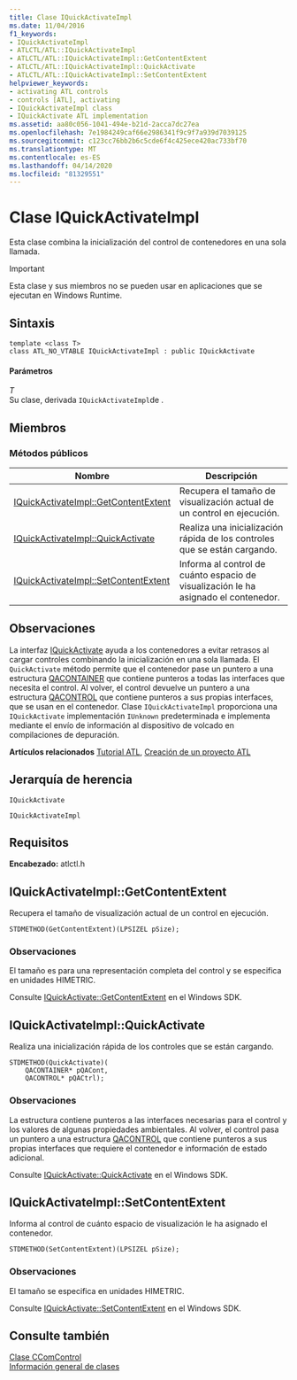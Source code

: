 ```yaml
---
title: Clase IQuickActivateImpl
ms.date: 11/04/2016
f1_keywords:
- IQuickActivateImpl
- ATLCTL/ATL::IQuickActivateImpl
- ATLCTL/ATL::IQuickActivateImpl::GetContentExtent
- ATLCTL/ATL::IQuickActivateImpl::QuickActivate
- ATLCTL/ATL::IQuickActivateImpl::SetContentExtent
helpviewer_keywords:
- activating ATL controls
- controls [ATL], activating
- IQuickActivateImpl class
- IQuickActivate ATL implementation
ms.assetid: aa80c056-1041-494e-b21d-2acca7dc27ea
ms.openlocfilehash: 7e1984249caf66e2986341f9c9f7a939d7039125
ms.sourcegitcommit: c123cc76bb2b6c5cde6f4c425ece420ac733bf70
ms.translationtype: MT
ms.contentlocale: es-ES
ms.lasthandoff: 04/14/2020
ms.locfileid: "81329551"
---
```

# <a name="iquickactivateimpl-class"></a>Clase IQuickActivateImpl

Esta clase combina la inicialización del control de contenedores en una sola llamada.

> [!IMPORTANT]
> Esta clase y sus miembros no se pueden usar en aplicaciones que se ejecutan en Windows Runtime.

## <a name="syntax"></a>Sintaxis

```
template <class T>
class ATL_NO_VTABLE IQuickActivateImpl : public IQuickActivate
```

#### <a name="parameters"></a>Parámetros

*T*<br/>
Su clase, derivada `IQuickActivateImpl`de .

## <a name="members"></a>Miembros

### <a name="public-methods"></a>Métodos públicos

|Nombre|Descripción|
|----------|-----------------|
|[IQuickActivateImpl::GetContentExtent](#getcontentextent)|Recupera el tamaño de visualización actual de un control en ejecución.|
|[IQuickActivateImpl::QuickActivate](#quickactivate)|Realiza una inicialización rápida de los controles que se están cargando.|
|[IQuickActivateImpl::SetContentExtent](#setcontentextent)|Informa al control de cuánto espacio de visualización le ha asignado el contenedor.|

## <a name="remarks"></a>Observaciones

La interfaz [IQuickActivate](/windows/win32/api/ocidl/nn-ocidl-iquickactivate) ayuda a los contenedores a evitar retrasos al cargar controles combinando la inicialización en una sola llamada. El `QuickActivate` método permite que el contenedor pase un puntero a una estructura [QACONTAINER](/windows/win32/api/ocidl/ns-ocidl-qacontainer) que contiene punteros a todas las interfaces que necesita el control. Al volver, el control devuelve un puntero a una estructura [QACONTROL](/windows/win32/api/ocidl/ns-ocidl-qacontrol) que contiene punteros a sus propias interfaces, que se usan en el contenedor. Clase `IQuickActivateImpl` proporciona una `IQuickActivate` implementación `IUnknown` predeterminada e implementa mediante el envío de información al dispositivo de volcado en compilaciones de depuración.

**Artículos relacionados** [Tutorial ATL](../../atl/active-template-library-atl-tutorial.md), [Creación de un proyecto ATL](../../atl/reference/creating-an-atl-project.md)

## <a name="inheritance-hierarchy"></a>Jerarquía de herencia

`IQuickActivate`

`IQuickActivateImpl`

## <a name="requirements"></a>Requisitos

**Encabezado:** atlctl.h

## <a name="iquickactivateimplgetcontentextent"></a><a name="getcontentextent"></a>IQuickActivateImpl::GetContentExtent

Recupera el tamaño de visualización actual de un control en ejecución.

```
STDMETHOD(GetContentExtent)(LPSIZEL pSize);
```

### <a name="remarks"></a>Observaciones

El tamaño es para una representación completa del control y se especifica en unidades HIMETRIC.

Consulte [IQuickActivate::GetContentExtent](/windows/win32/api/ocidl/nf-ocidl-iquickactivate-getcontentextent) en el Windows SDK.

## <a name="iquickactivateimplquickactivate"></a><a name="quickactivate"></a>IQuickActivateImpl::QuickActivate

Realiza una inicialización rápida de los controles que se están cargando.

```
STDMETHOD(QuickActivate)(
    QACONTAINER* pQACont,
    QACONTROL* pQACtrl);
```

### <a name="remarks"></a>Observaciones

La estructura contiene punteros a las interfaces necesarias para el control y los valores de algunas propiedades ambientales. Al volver, el control pasa un puntero a una estructura [QACONTROL](/windows/win32/api/ocidl/ns-ocidl-qacontrol) que contiene punteros a sus propias interfaces que requiere el contenedor e información de estado adicional.

Consulte [IQuickActivate::QuickActivate](/windows/win32/api/ocidl/nf-ocidl-iquickactivate-quickactivate) en el Windows SDK.

## <a name="iquickactivateimplsetcontentextent"></a><a name="setcontentextent"></a>IQuickActivateImpl::SetContentExtent

Informa al control de cuánto espacio de visualización le ha asignado el contenedor.

```
STDMETHOD(SetContentExtent)(LPSIZEL pSize);
```

### <a name="remarks"></a>Observaciones

El tamaño se especifica en unidades HIMETRIC.

Consulte [IQuickActivate::SetContentExtent](/windows/win32/api/ocidl/nf-ocidl-iquickactivate-setcontentextent) en el Windows SDK.

## <a name="see-also"></a>Consulte también

[Clase CComControl](../../atl/reference/ccomcontrol-class.md)<br/>
[Información general de clases](../../atl/atl-class-overview.md)

